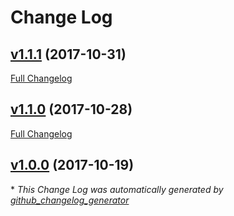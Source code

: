# Change Log

## [v1.1.1](https://github.com/sectsect/wp-instagram-json/tree/v1.1.1) (2017-10-31)
[Full Changelog](https://github.com/sectsect/wp-instagram-json/compare/v1.1.0...v1.1.1)

## [v1.1.0](https://github.com/sectsect/wp-instagram-json/tree/v1.1.0) (2017-10-28)
[Full Changelog](https://github.com/sectsect/wp-instagram-json/compare/v1.0.0...v1.1.0)

## [v1.0.0](https://github.com/sectsect/wp-instagram-json/tree/v1.0.0) (2017-10-19)


\* *This Change Log was automatically generated by [github_changelog_generator](https://github.com/skywinder/Github-Changelog-Generator)*